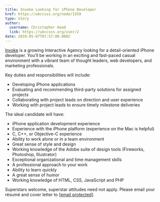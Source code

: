 ```yaml
---
title: Invoke Looking for iPhone Developer 
href: https://ubccsss.org/node/1359
type: Story
author:
  username: Christopher Head
  link: https://ubccsss.org/user/2
date: 2010-05-07T07:57:00.000Z
---
```


<div class="field field-name-body field-type-text-with-summary field-label-hidden"><div class="field-items"><div class="field-item even"><p><a href="http://invokemedia.com/">Invoke</a> is a growing Interactive Agency looking for a detail-oriented iPhone developer. You&apos;ll be working in an exciting and fast-paced casual environment with a vibrant team of thought leaders, web developers, and marketing professionals.</p>
<p>Key duties and responsibilities will include:</p>
<ul>
<li>Developing iPhone applications</li>
<li>Evaluating and recommending third-party solutions for assigned projects</li>
<li>Collaborating with project leads on direction and user experience</li>
<li>Working with project leads to ensure timely milestone deliveries</li>
</ul>
<p>The ideal candidate will have:</p>
<ul>
<li>iPhone application development experience</li>
<li>Experience with the iPhone platform (experience on the Mac is helpful)</li>
<li>C, C++, or Objective-C experience</li>
<li>Ability to work alone or in a team environment</li>
<li>Great sense of style and design</li>
<li>Working knowledge of the Adobe suite of design tools (Fireworks, Photoshop, Illustrator)</li>
<li>Exceptional organizational and time management skills</li>
<li>A professional approach to your work</li>
<li>Ability to learn quickly</li>
<li>A great sense of humor</li>
<li>Working knowledge of HTML, CSS, JavaScript and PHP</li>
</ul>
<p>Superstars welcome, superstar attitudes need not apply. Please email your r&#xE9;sum&#xE9; and cover letter to <a href="/cdn-cgi/l/email-protection#335a44525d5d52445c4158735a5d455c58565e56575a521d505c5e"><span class="__cf_email__" data-cfemail="a6cfd1c7c8c8c7d1c9d4cde6cfc8d0c9cdc3cbc3c2cfc788c5c9cb">[email&#xA0;protected]</span></a>.</p>
</div></div></div>    <footer>
          </footer>